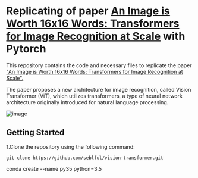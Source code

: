 # Replicating of paper [An Image is Worth 16x16 Words: Transformers for Image Recognition at Scale](https://arxiv.org/abs/2010.11929) with Pytorch

This repository contains the code and necessary files to replicate the paper ["An Image is Worth 16x16 Words: Transformers for Image Recognition at Scale".](https://arxiv.org/pdf/2010.11929.pdf)

The paper proposes a new architecture for image recognition, called Vision Transformer (ViT), which utilizes transformers, a type of neural network architecture originally introduced for natural language processing.

![image](https://user-images.githubusercontent.com/91833187/223550950-20eca9ea-526a-4bb0-a9b9-758cd05df4a8.png "Vision Transformor (ViT)")

## Getting Started
1.Clone the repository using the following command:
```
git clone https://github.com/seblful/vision-transformer.git
```
conda create --name py35 python=3.5
